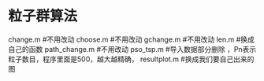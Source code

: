 # 粒子群算法

change.m  #不用改动
choose.m  #不用改动
gchange.m  #不用改动
len.m   #换成自己的函数
path_change.m   #不用改动
pso_tsp.m  #导入数据部分删除 ，Pn表示粒子数目，程序里面是500，越大越精确，
resultplot.m  #换成我们要自己出来的图








